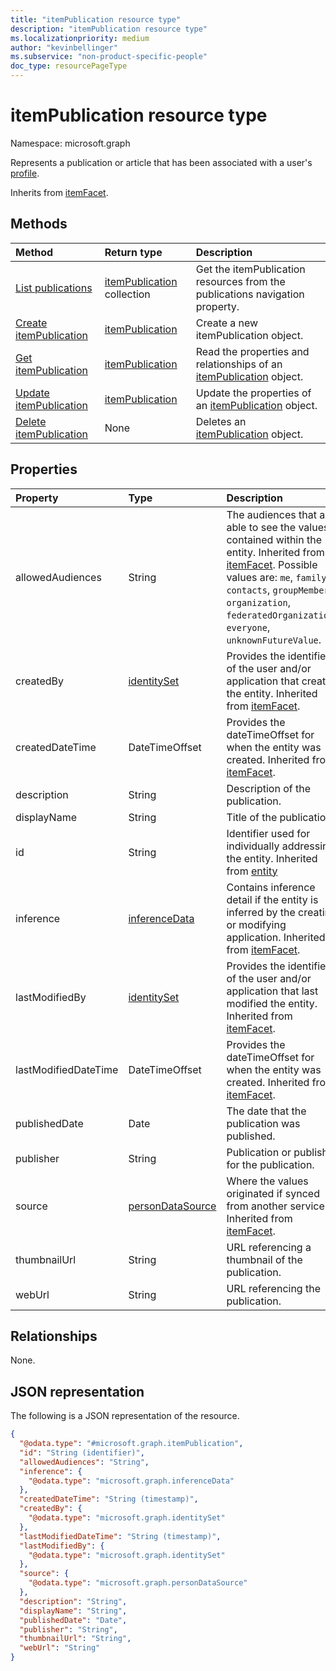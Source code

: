 ```yaml
---
title: "itemPublication resource type"
description: "itemPublication resource type"
ms.localizationpriority: medium
author: "kevinbellinger"
ms.subservice: "non-product-specific-people"
doc_type: resourcePageType
---
```


# itemPublication resource type

Namespace: microsoft.graph

Represents a publication or article that has been associated with a user's [profile](../resources/profile.md).

Inherits from [itemFacet](../resources/itemfacet.md).

## Methods
|Method|Return type|Description|
|:---|:---|:---|
|[List publications](../api/profile-list-publications.md)|[itemPublication](../resources/itempublication.md) collection|Get the itemPublication resources from the publications navigation property.|
|[Create itemPublication](../api/profile-post-publications.md)|[itemPublication](../resources/itempublication.md)|Create a new itemPublication object.|
|[Get itemPublication](../api/itempublication-get.md)|[itemPublication](../resources/itempublication.md)|Read the properties and relationships of an [itemPublication](../resources/itempublication.md) object.|
|[Update itemPublication](../api/itempublication-update.md)|[itemPublication](../resources/itempublication.md)|Update the properties of an [itemPublication](../resources/itempublication.md) object.|
|[Delete itemPublication](../api/itempublication-delete.md)|None|Deletes an [itemPublication](../resources/itempublication.md) object.|

## Properties
|Property|Type|Description|
|:---|:---|:---|
|allowedAudiences|String|The audiences that are able to see the values contained within the entity. Inherited from [itemFacet](../resources/itemfacet.md). Possible values are: `me`, `family`, `contacts`, `groupMembers`, `organization`, `federatedOrganizations`, `everyone`, `unknownFutureValue`.|
|createdBy|[identitySet](../resources/identityset.md)|Provides the identifier of the user and/or application that created the entity. Inherited from [itemFacet](../resources/itemfacet.md).|
|createdDateTime|DateTimeOffset|Provides the dateTimeOffset for when the entity was created. Inherited from [itemFacet](../resources/itemfacet.md).|
|description    |String      |Description of the publication.                   |
|displayName    |String      |Title of the publication.                         |
|id|String|Identifier used for individually addressing the entity. Inherited from [entity](../resources/entity.md)|
|inference|[inferenceData](../resources/inferencedata.md)|Contains inference detail if the entity is inferred by the creating or modifying application. Inherited from [itemFacet](../resources/itemfacet.md).|
|lastModifiedBy|[identitySet](../resources/identityset.md)|Provides the identifier of the user and/or application that last modified the entity. Inherited from [itemFacet](../resources/itemfacet.md).|
|lastModifiedDateTime|DateTimeOffset|Provides the dateTimeOffset for when the entity was created. Inherited from [itemFacet](../resources/itemfacet.md).|
|publishedDate  |Date        |The date that the publication was published.      |
|publisher      |String      |Publication or publisher for the publication.     |
|source|[personDataSource](../resources/persondatasource.md)|Where the values originated if synced from another service. Inherited from [itemFacet](../resources/itemfacet.md).|
|thumbnailUrl   |String      |URL referencing a thumbnail of the publication.   |
|webUrl         |String      |URL referencing the publication.                  |

## Relationships
None.

## JSON representation
The following is a JSON representation of the resource.
<!-- {
  "blockType": "resource",
  "keyProperty": "id",
  "@odata.type": "microsoft.graph.itemPublication",
  "baseType": "microsoft.graph.itemFacet",
  "openType": false
}
-->
``` json
{
  "@odata.type": "#microsoft.graph.itemPublication",
  "id": "String (identifier)",
  "allowedAudiences": "String",
  "inference": {
    "@odata.type": "microsoft.graph.inferenceData"
  },
  "createdDateTime": "String (timestamp)",
  "createdBy": {
    "@odata.type": "microsoft.graph.identitySet"
  },
  "lastModifiedDateTime": "String (timestamp)",
  "lastModifiedBy": {
    "@odata.type": "microsoft.graph.identitySet"
  },
  "source": {
    "@odata.type": "microsoft.graph.personDataSource"
  },
  "description": "String",
  "displayName": "String",
  "publishedDate": "Date",
  "publisher": "String",
  "thumbnailUrl": "String",
  "webUrl": "String"
}
```


